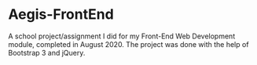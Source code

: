 # Aegis-FrontEnd
A school project/assignment I did for my Front-End Web Development module, completed in August 2020. The project was done with the help of Bootstrap 3 and jQuery.
